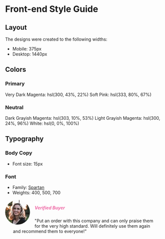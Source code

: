 # Front-end Style Guide

## Layout

The designs were created to the following widths:

- Mobile: 375px
- Desktop: 1440px

## Colors

### Primary

Very Dark Magenta: hsl(300, 43%, 22%)
Soft Pink: hsl(333, 80%, 67%)

### Neutral

Dark Grayish Magenta: hsl(303, 10%, 53%)
Light Grayish Magenta: hsl(300, 24%, 96%)
White: hsl(0, 0%, 100%)

## Typography

### Body Copy

- Font size: 15px

### Font

- Family: [Spartan](https://fonts.google.com/specimen/Spartan)
- Weights: 400, 500, 700


<div style="left:65%; top:51%; " class="square_box">
  <img style="float:left; border-radius:50%; height:33%; margin-right:3%;" src="images\image-irene.jpg" alt="colton's image">
  <h5 style="margin-top:3%;">
    <span style="color:White;"><strong>Anne Wallace</strong> <br /></span>
    <span style="color:hsl(333, 80%, 67%);"> Verified Buyer <br /></span>

</h5>

  <p style="margin: 5%;" style="clear:left; font-size:0.1rem;width: 15%;">
    "Put an order with this company and can only praise them for the very high
    standard. Will definitely use them again and recommend them to everyone!"
  </p>
</div>
